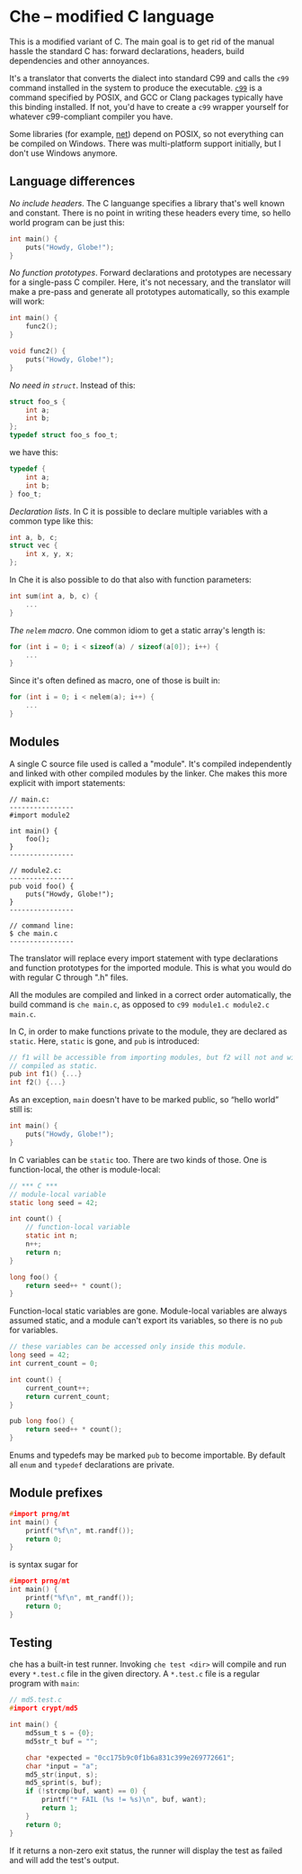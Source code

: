 # Che – modified C language

This is a modified variant of C. The main goal is to get rid of the manual
hassle the standard C has: forward declarations, headers, build dependencies
and other annoyances.

It's a translator that converts the dialect into standard C99 and calls the
`c99` command installed in the system to produce the executable.
[`c99`](http://pubs.opengroup.org/onlinepubs/9699919799//utilities/c99.html)
is a command specified by POSIX, and GCC or Clang packages typically have this
binding installed. If not, you'd have to create a `c99` wrapper yourself for
whatever c99-compliant compiler you have.

Some libraries (for example, [net](lib/os/net.c)) depend on POSIX, so not
everything can be compiled on Windows. There was multi-platform support
initially, but I don't use Windows anymore.

## Language differences

_No include headers_.
The C languange specifies a library that's well known and constant. There is no
point in writing these headers every time, so hello world program can be just
this:

```c
int main() {
	puts("Howdy, Globe!");
}
```

_No function prototypes_.
Forward declarations and prototypes are necessary for a single-pass C compiler.
Here, it's not necessary, and the translator will make a pre-pass and generate
all prototypes automatically, so this example will work:

```c
int main() {
	func2();
}

void func2() {
	puts("Howdy, Globe!");
}
```

_No need in `struct`_.
Instead of this:

```c
struct foo_s {
	int a;
	int b;
};
typedef struct foo_s foo_t;
```

we have this:

```c
typedef {
	int a;
	int b;
} foo_t;
```

_Declaration lists_.
In C it is possible to declare multiple variables with a common type like this:

```c
int a, b, c;
struct vec {
	int x, y, x;
};
```

In Che it is also possible to do that also with function parameters:

```c
int sum(int a, b, c) {
	...
}
```

_The `nelem` macro_.
One common idiom to get a static array's length is:

```c
for (int i = 0; i < sizeof(a) / sizeof(a[0]); i++) {
	...
}
```

Since it's often defined as macro, one of those is built in:

```c
for (int i = 0; i < nelem(a); i++) {
	...
}
```

## Modules

A single C source file used is called a "module". It's compiled independently
and linked with other compiled modules by the linker. Che makes this more
explicit with import statements:

    // main.c:
    ----------------
    #import module2

    int main() {
    	foo();
    }
    ----------------

    // module2.c:
    ----------------
    pub void foo() {
    	puts("Howdy, Globe!");
    }
    ----------------

    // command line:
    $ che main.c
    ----------------

The translator will replace every import statement with type declarations and
function prototypes for the imported module. This is what you would do with
regular C through ".h" files.

All the modules are compiled and linked in a correct order automatically, the
build command is `che main.c`, as opposed to `c99 module1.c module2.c main.c`.

In C, in order to make functions private to the module, they are declared as
`static`. Here, `static` is gone, and `pub` is introduced:

```c
// f1 will be accessible from importing modules, but f2 will not and will be
// compiled as static.
pub int f1() {...}
int f2() {...}
```

As an exception, `main` doesn't have to be marked public, so “hello world” still is:

```c
int main() {
	puts("Howdy, Globe!");
}
```

In C variables can be `static` too. There are two kinds of those. One is
function-local, the other is module-local:

```c
// *** C ***
// module-local variable
static long seed = 42;

int count() {
	// function-local variable
	static int n;
	n++;
	return n;
}

long foo() {
	return seed++ * count();
}
```

Function-local static variables are gone.
Module-local variables are always assumed static, and a module can't export its variables, so there is no `pub` for variables.

```c
// these variables can be accessed only inside this module.
long seed = 42;
int current_count = 0;

int count() {
	current_count++;
	return current_count;
}

pub long foo() {
	return seed++ * count();
}
```

Enums and typedefs may be marked `pub` to become importable.
By default all `enum` and `typedef` declarations are private.

## Module prefixes

```c
#import prng/mt
int main() {
	printf("%f\n", mt.randf());
	return 0;
}
```

is syntax sugar for

```c
#import prng/mt
int main() {
	printf("%f\n", mt_randf());
	return 0;
}
```

## Testing

che has a built-in test runner.
Invoking `che test <dir>` will compile and run every `*.test.c` file in the given directory.
A `*.test.c` file is a regular program with `main`:

```c
// md5.test.c
#import crypt/md5

int main() {
	md5sum_t s = {0};
	md5str_t buf = "";

	char *expected = "0cc175b9c0f1b6a831c399e269772661";
	char *input = "a";
	md5_str(input, s);
	md5_sprint(s, buf);
	if (!strcmp(buf, want) == 0) {
		printf("* FAIL (%s != %s)\n", buf, want);
		return 1;
	}
	return 0;
}

```

If it returns a non-zero exit status, the runner will display the test as failed and will add the test's output.
